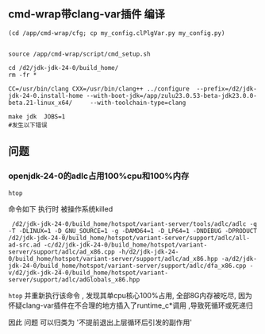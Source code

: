 ## cmd-wrap带clang-var插件 编译

```shell
(cd /app/cmd-wrap/cfg; cp my_config.clPlgVar.py my_config.py)


source /app/cmd-wrap/script/cmd_setup.sh

cd /d2/jdk-jdk-24-0/build_home/
rm -fr *

CC=/usr/bin/clang CXX=/usr/bin/clang++ ../configure  --prefix=/d2/jdk-jdk-24-0.install-home --with-boot-jdk=/app/zulu23.0.53-beta-jdk23.0.0-beta.21-linux_x64/     --with-toolchain-type=clang

make jdk  JOBS=1
#发生以下错误
```



## 问题

### openjdk-24-0的adlc占用100%cpu和100%内存

```htop```

命令如下 执行时 被操作系统killed
```shell
 /d2/jdk-jdk-24-0/build_home/hotspot/variant-server/tools/adlc/adlc -q -T -DLINUX=1 -D_GNU_SOURCE=1 -g -DAMD64=1 -D_LP64=1 -DNDEBUG -DPRODUCT /d2/jdk-jdk-24-0/build_home/hotspot/variant-server/support/adlc/all-ad-src.ad -c/d2/jdk-jdk-24-0/build_home/hotspot/variant-server/support/adlc/ad_x86.cpp -h/d2/jdk-jdk-24-0/build_home/hotspot/variant-server/support/adlc/ad_x86.hpp -a/d2/jdk-jdk-24-0/build_home/hotspot/variant-server/support/adlc/dfa_x86.cpp -v/d2/jdk-jdk-24-0/build_home/hotspot/variant-server/support/adlc/adGlobals_x86.hpp
```

```htop``` 并重新执行该命令 , 发现其单cpu核心100%占用,  全部8G内存被吃尽, 因为 怀疑clang-var插件在不合理的地方插入了runtime_c*调用 ,导致死循环或死递归

因此 问题 可以归类为 '不提前退出上层循环后引发的副作用'
